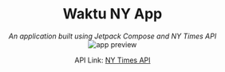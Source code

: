 <div align="center">
    <h1>Waktu NY App</h1>
    <i>An application built using Jetpack Compose and NY Times API</i>
</div>

<div align="center">
    <img src="https://github.com/radyamulia/waktuny-app/assets/93360197/51c14fb8-95f4-4b7e-8c2b-9c5bf147a43b" alt="app preview">
</div>

<p align="center">
  API Link: <a href="https://developer.nytimes.com/">NY Times API</a>
</p>

